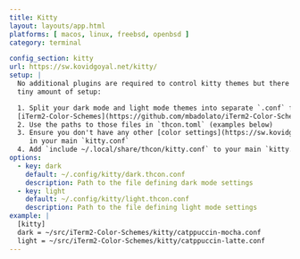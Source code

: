```yaml
---
title: Kitty
layout: layouts/app.html
platforms: [ macos, linux, freebsd, openbsd ]
category: terminal

config_section: kitty
url: https://sw.kovidgoyal.net/kitty/
setup: |
  No additional plugins are required to control kitty themes but there is a
  tiny amount of setup:

  1. Split your dark mode and light mode themes into separate `.conf` files (or use
  [iTerm2-Color-Schemes](https://github.com/mbadolato/iTerm2-Color-Schemes))
  2. Use the paths to those files in `thcon.toml` (examples below)
  3. Ensure you don't have any other [color settings](https://sw.kovidgoyal.net/kitty/conf/#color-scheme)
     in your main `kitty.conf`
  4. Add `include ~/.local/share/thcon/kitty.conf` to your main `kitty.conf`
options:
  - key: dark
    default: ~/.config/kitty/dark.thcon.conf
    description: Path to the file defining dark mode settings
  - key: light
    default: ~/.config/kitty/light.thcon.conf
    description: Path to the file defining light mode settings
example: |
  [kitty]
  dark = ~/src/iTerm2-Color-Schemes/kitty/catppuccin-mocha.conf
  light = ~/src/iTerm2-Color-Schemes/kitty/catppuccin-latte.conf
---
```

